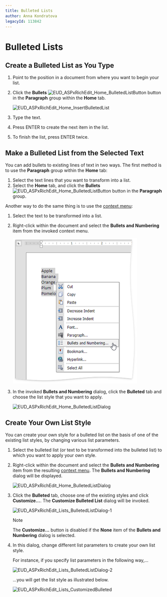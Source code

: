 ```yaml
---
title: Bulleted Lists
author: Anna Kondratova
legacyId: 113842
---
```

# Bulleted Lists
## Create a Bulleted List as You Type
1. Point to the position in a document from where you want to begin your list.
2. Click the **Bullets** ![EUD_ASPxRichEdit_Home_BulletedListButton](../../../images/img117840.png) button in the **Paragraph** group within the **Home** tab.
	
	![EUD_ASPxRichEdit_Home_InsertBulletedList](../../../images/img117838.png)
3. Type the text.
4. Press ENTER to create the next item in the list.
5. To finish the list, press ENTER twice.

## Make a Bulleted List from the Selected Text
You can add bullets to existing lines of text in two ways. The first method is to use the **Paragraph** group within the **Home** tab:
1. Select the text lines that you want to transform into a list.
2. Select the **Home** tab, and click the **Bullets** ![EUD_ASPxRichEdit_Home_BulletedListButton](../../../images/img117840.png) button in the **Paragraph** group.

Another way to do the same thing is to use the [context menu](../text-editor-ui/editor-elements.md):
1. Select the text to be transformed into a list.
2. Right-click within the document and select the **Bullets and Numbering** item from the invoked context menu.
	
	![EUD_ASPxRichEdit_Home_BulletedandNumberedListsContext](../../../images/img117843.png)
3. In the invoked **Bullets and Numbering** dialog, click the **Bulleted** tab and choose the list style that you want to apply.
	
	![EUD_ASPxRichEdit_Home_BulletedListDialog](../../../images/img117844.png)

## Create Your Own List Style
You can create your own style for a bulleted list on the basis of one of the existing list styles, by changing various list parameters.
1. Select the bulleted list (or text to be transformed into the bulleted list) to which you want to apply your own style.
2. Right-click within the document and select the **Bullets and Numbering** item from the resulting [context menu](../text-editor-ui/editor-elements.md). The **Bullets and Numbering** dialog will be displayed.
	
	![EUD_ASPxRichEdit_Home_BulletedListDialog](../../../images/img117844.png)
3. Click the **Bulleted** tab, choose one of the existing styles and click **Customize...**. The **Customize Bulleted List** dialog will be invoked.
	
	![EUD_ASPxRichEdit_Lists_BulletedListDialog-1](../../../images/img117988.png)
	
	> [!NOTE]
	> The **Customize...** button is disabled if the **None** item of the **Bullets and Numbering** dialog is selected.
4. In this dialog, change different list parameters to create your own list style.
	
	For instance, if you specify list parameters in the following way,...
	
	![EUD_ASPxRichEdit_Lists_BulletedListDialog-2](../../../images/img117989.png)
	
	...you will get the list style as illustrated below.
	
	![EUD_ASPxRichEdit_Lists_CustomizedBulleted](../../../images/img117990.png)